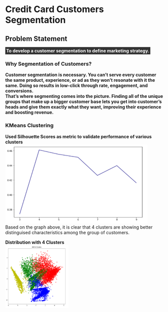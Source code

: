 # Credit Card Customers Segmentation

## Problem Statement
<b style="color: #fff; background: #333; padding: 3px;">To develop a customer segmentation to define marketing strategy.</b>

### Why Segmentation of Customers?
**Customer segmentation is necessary. You can’t serve every customer the same product, experience, or ad as they won’t resonate with it the same. Doing so results in low-click through rate, engagement, and conversions.<br>
That’s where segmenting comes into the picture. Finding all of the unique groups that make up a bigger customer base lets you get into customer’s heads and give them exactly what they want, improving their experience and boosting revenue.**


### KMeans Clustering
**Used Silhouette Scores as metric to validate performance of various clusters**<br>
<img src="silhouette_graph.png" width=450 height=250 />
<br>
Based on the graph above, it is clear that 4 clusters are showing better distinguised characteristics among the group of customers.

**Distribution with 4 Clusters**<br>
<img src="clusters_4.png" width=200 height=200 />
